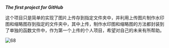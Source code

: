 ***The first project for GitHub***

这个项目只是简单的实现了图片上传存到指定文件夹中，并利用上传图片制作水印图和缩略图存到指定的文件夹中，其中上传，制作水印图和缩略图的方法都封装到了单独的函数文件中，作为第一个上传的个人项目，希望对自己的未来有所帮助。

![68](Image-Processing/image-processing/Images/68.jpg)
